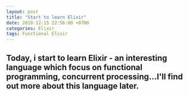 ```yaml
---
layout: post
title: "Start to learn Elixir"
date: 2018-12-15 22:56:00 +0700
categories: Elixir
tags: Functional Elixir
---
```

## Today, i start to learn Elixir - an interesting language which focus on functional programming, concurrent processing...I'll find out more about this language later.